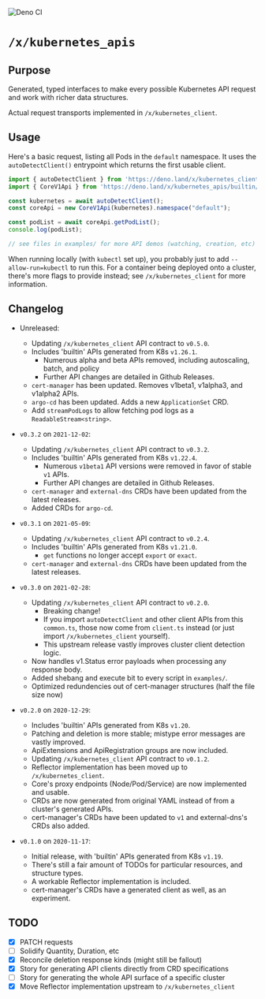 ![Deno CI](https://github.com/danopia/deno-kubernetes_apis/workflows/CI/badge.svg?branch=main)

# `/x/kubernetes_apis`

## Purpose

Generated, typed interfaces to make every possible Kubernetes API request and work with richer data structures.

Actual request transports implemented in `/x/kubernetes_client`.

## Usage

Here's a basic request, listing all Pods in the `default` namespace.
It uses the `autoDetectClient()` entrypoint which returns the first usable client.

```ts
import { autoDetectClient } from 'https://deno.land/x/kubernetes_client@v0.5.0/mod.ts';
import { CoreV1Api } from 'https://deno.land/x/kubernetes_apis/builtin/core@v1/mod.ts';

const kubernetes = await autoDetectClient();
const coreApi = new CoreV1Api(kubernetes).namespace("default");

const podList = await coreApi.getPodList();
console.log(podList);

// see files in examples/ for more API demos (watching, creation, etc)
```

When running locally (with `kubectl` set up), you probably just to add `--allow-run=kubectl` to run this.
For a container being deployed onto a cluster, there's more flags to provide instead;
see `/x/kubernetes_client` for more information.

## Changelog

* Unreleased:
  * Updating `/x/kubernetes_client` API contract to `v0.5.0`.
  * Includes 'builtin' APIs generated from K8s `v1.26.1`.
    * Numerous alpha and beta APIs removed, including autoscaling, batch, and policy
    * Further API changes are detailed in Github Releases.
  * `cert-manager` has been updated. Removes v1beta1, v1alpha3, and v1alpha2 APIs.
  * `argo-cd` has been updated. Adds a new `ApplicationSet` CRD.
  * Add `streamPodLogs` to allow fetching pod logs as a `ReadableStream<string>`.

* `v0.3.2` on `2021-12-02`:
  * Updating `/x/kubernetes_client` API contract to `v0.3.2`.
  * Includes 'builtin' APIs generated from K8s `v1.22.4`.
    * Numerous `v1beta1` API versions were removed in favor of stable `v1` APIs.
    * Further API changes are detailed in Github Releases.
  * `cert-manager` and `external-dns` CRDs have been updated from the latest releases.
  * Added CRDs for `argo-cd`.

* `v0.3.1` on `2021-05-09`:
  * Updating `/x/kubernetes_client` API contract to `v0.2.4`.
  * Includes 'builtin' APIs generated from K8s `v1.21.0`.
    * `get` functions no longer accept `export` or `exact`.
  * `cert-manager` and `external-dns` CRDs have been updated from the latest releases.

* `v0.3.0` on `2021-02-28`:
  * Updating `/x/kubernetes_client` API contract to `v0.2.0`.
    * Breaking change!
    * If you import `autoDetectClient` and other client APIs from this `common.ts`,
      those now come from `client.ts` instead
      (or just import `/x/kubernetes_client` yourself).
    * This upstream release vastly improves cluster client detection logic.
  * Now handles v1.Status error payloads when processing any response body.
  * Added shebang and execute bit to every script in `examples/`.
  * Optimized redundencies out of cert-manager structures (half the file size now)

* `v0.2.0` on `2020-12-29`:
  * Includes 'builtin' APIs generated from K8s `v1.20`.
  * Patching and deletion is more stable; mistype error messages are vastly improved.
  * ApiExtensions and ApiRegistration groups are now included.
  * Updating `/x/kubernetes_client` API contract to `v0.1.2`.
  * Reflector implementation has been moved up to `/x/kubernetes_client`.
  * Core's proxy endpoints (Node/Pod/Service) are now implemented and usable.
  * CRDs are now generated from original YAML instead of from a cluster's generated APIs.
  * cert-manager's CRDs have been updated to `v1` and external-dns's CRDs also added.

* `v0.1.0` on `2020-11-17`:
  * Initial release, with 'builtin' APIs generated from K8s `v1.19`.
  * There's still a fair amount of TODOs for particular resources, and structure types.
  * A workable Reflector implementation is included.
  * cert-manager's CRDs have a generated client as well, as an experiment.

## TODO

* [x] PATCH requests
* [ ] Solidify Quantity, Duration, etc
* [x] Reconcile deletion response kinds (might still be fallout)
* [x] Story for generating API clients directly from CRD specifications
* [ ] Story for generating the whole API surface of a specific cluster
* [x] Move Reflector implementation upstream to `/x/kubernetes_client`
